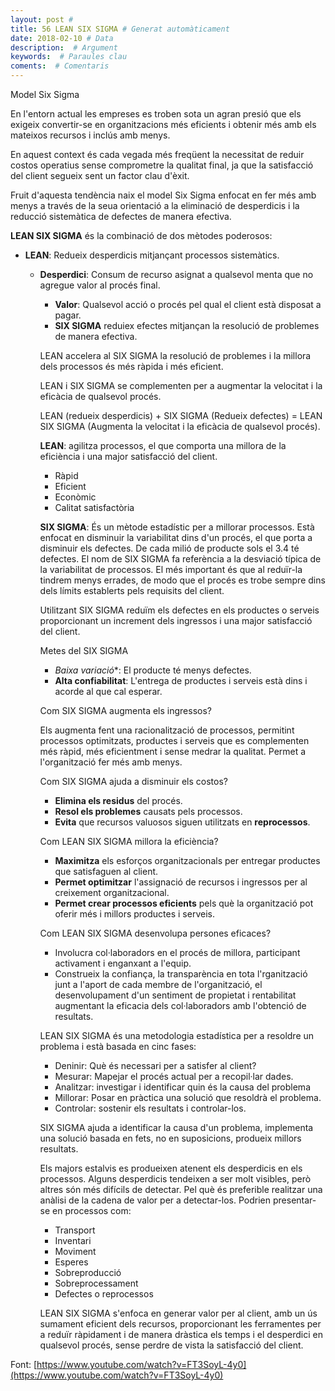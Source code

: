 ```yaml
---
layout: post #
title: 56 LEAN SIX SIGMA # Generat automàticament
date: 2018-02-10 # Data
description:  # Argument
keywords:  # Paraules clau
coments:  # Comentaris
---
```


Model Six Sigma

En l'entorn actual les empreses es troben sota un agran presió que els exigeix convertir-se en organitzacions més eficients i obtenir més amb els mateixos recursos i inclús amb menys.

En aquest context és cada vegada més freqüent la necessitat de reduir costos operatius sense comprometre la qualitat final, ja que la satisfacció del client segueix sent un factor clau d'èxit.

Fruit d'aquesta tendència naix el model Six Sigma enfocat en fer més amb menys a través de la seua orientació a la eliminació de desperdicis i la reducció sistemàtica de defectes de manera efectiva.

**LEAN SIX SIGMA** és la combinació de dos mètodes poderosos:

- **LEAN**: Redueix desperdicis mitjançant processos sistemàtics.
  - **Desperdici**: Consum de recurso asignat a qualsevol menta que no agregue valor al procés final.
    - **Valor**: Qualsevol acció o procés pel qual el client està disposat a pagar.
    - **SIX SIGMA** reduiex efectes mitjançan la resolució de problemes de manera efectiva.

    LEAN accelera al SIX SIGMA la resolució de problemes i la millora dels processos és més ràpida i més eficient.

    LEAN i SIX SIGMA se complementen per a augmentar la velocitat i la eficàcia de qualsevol procés.

    LEAN (redueix desperdicis) + SIX SIGMA (Redueix defectes) = LEAN SIX SIGMA (Augmenta la velocitat i la eficàcia de qualsevol procés).

    **LEAN**: agilitza processos, el que comporta una millora de la eficiència i una major satisfacció del client.

    - Ràpid
    - Eficient
    - Econòmic
    - Calitat satisfactòria

    **SIX SIGMA**: És un mètode estadístic per a millorar processos. Està enfocat en disminuir la variabilitat dins d'un procés, el que porta a disminuir els defectes. De cada milió de producte sols el 3.4 té defectes. El nom de SIX SIGMA fa referència a la desviació típica de la variabilitat de processos. El més important és que al reduïr-la tindrem menys errades, de modo que el procés es trobe sempre dins dels límits establerts pels requisits del client.

    Utilitzant SIX SIGMA reduïm els defectes en els productes o serveis proporcionant un increment dels ingressos i una major satisfacció del client.

    Metes del SIX SIGMA

    - *Baixa variació**: El producte té menys defectes.
    - **Alta confiabilitat**: L'entrega de productes i serveis està dins i acorde al que cal esperar.

    Com SIX SIGMA augmenta els ingressos?

    Els augmenta fent una racionalització de processos, permitint processos optimitzats, productes i serveis que es complementen més ràpid, més eficientment i sense medrar la qualitat. Permet a l'organització fer més amb menys.

    Com SIX SIGMA ajuda a disminuir els costos?

    - **Elimina els residus** del procés.
    - **Resol els problemes** causats pels processos.
    - **Evita** que recursos valuosos siguen utilitzats en **reprocessos**.

    Com LEAN SIX SIGMA millora la eficiència?

    - **Maximitza** els esforços organitzacionals per entregar productes que satisfaguen al client.
    - **Permet optimitzar** l'assignació de recursos i ingressos per al creixement organitzacional.
    - **Permet crear processos eficients** pels què la organització pot oferir més i millors productes i serveis.

    Com LEAN SIX SIGMA desenvolupa persones eficaces?

    - Involucra col·laboradors en el procés de millora, participant activament i enganxant a l'equip.
    - Construeix la confiança, la transparència en tota l'rganització junt a l'aport de cada membre de l'organització, el desenvolupament d'un sentiment de propietat i rentabilitat augmentant la eficacia dels col·laboradors amb l'obtenció de resultats.

    LEAN SIX SIGMA és una metodologia estadística per a resoldre un problema i està basada en cinc fases:

    - Deninir: Què és necessari per a satisfer al client?
    - Mesurar: Mapejar el procés actual per a recopil·lar dades.
    - Analitzar: investigar i identificar quin és la causa del problema
    - Millorar: Posar en pràctica una solució que resoldrà el problema.
    - Controlar: sostenir els resultats i controlar-los.

    SIX SIGMA ajuda a identificar la causa d'un problema, implementa una solució basada en fets, no en suposicions, produeix millors resultats.

    Els majors estalvis es produeixen atenent els desperdicis en els processos. Alguns desperdicis tendeixen a ser molt visibles, però altres són més difícils de detectar. Pel què és preferible realitzar una anàlisi de la cadena de valor per a detectar-los. Podrien presentar-se en processos com:

    - Transport
    - Inventari
    - Moviment
    - Esperes
    - Sobreproducció
    - Sobreprocessament
    - Defectes o reprocessos

    LEAN SIX SIGMA s'enfoca en generar valor per al client, amb un ús sumament eficient dels recursos, proporcionant les ferramentes per a reduïr ràpidament i de manera dràstica els temps i el desperdici en qualsevol procés, sense perdre de vista la satisfacció del client.

Font: [https://www.youtube.com/watch?v=FT3SoyL-4y0](https://www.youtube.com/watch?v=FT3SoyL-4y0)
